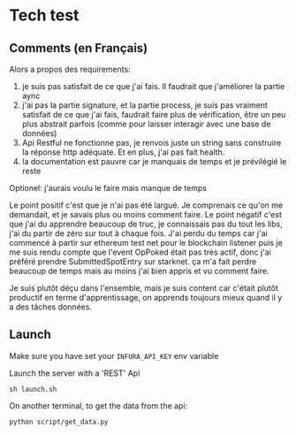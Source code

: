 # Tech test

## Comments (en Français)
Alors a propos des requirements:
 1. je suis pas satisfait de ce que j'ai fais. Il faudrait que j'améliorer la partie aync
 2. j'ai pas la partie signature, et la partie process, je suis pas vraiment satisfait de ce que j'ai fais, faudrait faire plus de vérification, être un peu plus abstrait parfois (comme pour laisser interagir avec une base de données)
 3. Api Restful ne fonctionne pas, je renvois juste un string sans construire la réponse http adéquate. Et en plus, j'ai pas fait health.
 4. la documentation est pauvre car je manquais de temps et je prévilégié le reste

 Optionel: j'aurais voulu le faire mais manque de temps

Le point positif c'est que je n'ai pas été largué. Je comprenais ce qu'on me demandait, et je savais plus ou moins comment faire.
Le point négatif c'est que j'ai du apprendre beaucoup de truc, je connaissais pas du tout les libs, j'ai du partir de zéro sur tout à chaque fois.
J'ai perdu du temps car j'ai commencé à partir sur ethereum test net pour le blockchain listener puis je me suis rendu compte que l'event OpPoked était pas très actif, donc j'ai préféré prendre SubmittedSpotEntry sur starknet. ça m'a fait perdre beaucoup de temps mais au moins j'ai bien appris et vu comment faire.

Je suis plutôt déçu dans l'ensemble, mais je suis content car c'était plutôt productif en terme d'apprentissage, on apprends toujours mieux quand il y a des tâches données.


## Launch

Make sure you have set your `INFURA_API_KEY` env variable

Launch the server with a 'REST' Api
```
sh launch.sh
```

On another terminal, to get the data from the api:

```
python script/get_data.py
```
